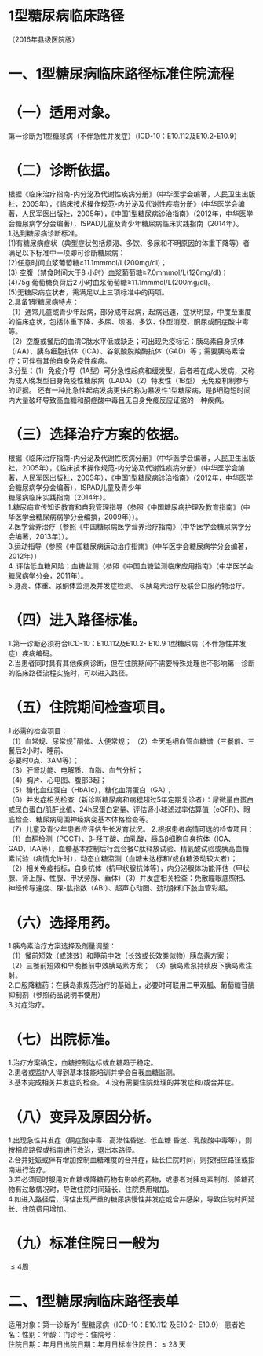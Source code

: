 # 1型糖尿病临床路径  
（2016年县级医院版）  
# 一、1型糖尿病临床路径标准住院流程  
# （一）适用对象。  
第一诊断为1型糖尿病（不伴急性并发症）（ICD-10：E10.112及E10.2-E10.9）  
# （二）诊断依据。  
根据《临床治疗指南-内分泌及代谢性疾病分册》（中华医学会编著，人民卫生出版社，2005年），《临床技术操作规范-内分泌及代谢性疾病分册》（中华医学会编著，人民军医出版社，2005年），《中国1型糖尿病诊治指南》（2012年，中华医学会糖尿病学分会编著），ISPAD儿童及青少年糖尿病临床实践指南（2014年）。  
1.达到糖尿病诊断标准。  
(1)有糖尿病症状（典型症状包括烦渴、多饮、多尿和不明原因的体重下降等）者满足以下标准中一项即可诊断糖尿病：  
(2)任意时间血浆葡萄糖≥11.1mmmol/L(200mg/dl)；  
(3) 空腹（禁食时间大于8 小时）血浆葡萄糖≥7.0mmmol/L(126mg/dl)；  
(4)75g 葡萄糖负荷后2 小时血浆葡萄糖≥11.1mmmol/L(200mg/dl)。  
(5)无糖尿病症状者，需满足以上三项标准中的两项。  
2.具备1型糖尿病特点：  
（1）通常儿童或青少年起病，部分成年起病，起病迅速，症状明显，中度至重度的临床症状，包括体重下降、多尿、烦渴、多饮、体型消瘦、酮尿或酮症酸中毒等。  
（2）空腹或餐后的血清C肽水平低或缺乏；可出现免疫标记：胰岛素自身抗体（IAA）、胰岛细胞抗体（ICA）、谷氨酸脱羧酶抗体（GAD）等；需要胰岛素治疗；可伴有其他自身免疫性疾病。  
3.分型：（1）免疫介导（1A型）可分急性起病和缓发型，后者若在成人发病，又称为成人晚发型自身免疫性糖尿病（LADA）（2）特发性（1B型） 无免疫机制参与的证据。 还有一种比急性起病发病更快的称为暴发性1型糖尿病，是β细胞短时间内大量破坏导致高血糖和酮症酸中毒且无自身免疫反应证据的一种疾病。  
# （三）选择治疗方案的依据。  
根据《临床治疗指南-内分泌及代谢性疾病分册》（中华医学会编著，人民卫生出版社，2005年），《临床技术操作规范-内分泌及代谢性疾病分册》（中华医学会编著，人民军医出版社，2005年），《中国1型糖尿病诊治指南》（2012年，中华医学会糖尿病学分会编著），ISPAD儿童及青少年  
糖尿病临床实践指南（2014年）。  
1.糖尿病宣传知识教育和自我管理指导（参照《中国糖尿病护理及教育指南》（中华医学会糖尿病病学分会编撰，2009年））。  
2.医学营养治疗（参照《中国糖尿病医学营养治疗指南》（中华医学会糖尿病学分会编著，2013年））。  
3.运动指导（参照《中国糖尿病运动治疗指南》（中华医学会糖尿病学分会编著，2012年））  
4. 评估低血糖风险；血糖监测（参照《中国血糖监测临床应用指南》（中华医学会糖尿病学分会，2011年）。  
5.身高、体重、尿酮体监测及并发症检测。 6.胰岛素治疗及联合口服药物治疗。  
# （四）进入路径标准。  
1.第一诊断必须符合ICD-10：E10.112及E10.2- E10.9 1型糖尿病（不伴急性并发症）疾病编码。  
2.当患者同时具有其他疾病诊断，但在住院期间不需要特殊处理也不影响第一诊断的临床路径流程实施时，可以进入路径。  
# （五）住院期间检查项目。  
1.必需的检查项目：  
（1）血常规、尿常规$^+$酮体、大便常规； 
（2）全天毛细血管血糖谱（三餐前、三餐后2小时、睡前、  
必要时0点、3AM等）；  
（3）肝肾功能、电解质、血脂、血气分析；  
（4）胸片、心电图、腹部B超；  
（5）糖化血红蛋白（HbA1c），糖化血清蛋白（GA）；  
（6）并发症相关检查（新诊断糖尿病和病程超过5年定期复诊者）：尿微量白蛋白或尿白蛋白/肌酐比值、24h尿蛋白定量、评估肾小球滤过率估算值（eGFR）、眼底检查、糖尿病周围神经病变基本体格检查等。  
（7）儿童及青少年患者应评估生长发育状况。 2.根据患者病情可选的检查项目：  
（1）血酮检测（POCT）、β-羟丁酸、血乳酸，胰岛$\upbeta$细胞自身抗体（ICA、GAD、IAA等），血糖基本控制后行混合餐C肽释放试验、精氨酸试验或胰高血糖素试验（病情允许时），动态血糖监测（血糖未达标和/或血糖波动较大者）；  
（2）相关免疫指标，自身抗体（抗甲状腺抗体等），内分泌腺体功能评估（甲状腺、肾上腺、性腺、甲状旁腺、垂体）（3）并发症相关检查：免散瞳眼底照相、神经传导速度、踝-肱指数（ABI）、超声心动图、劲动脉和下肢血管彩超。  
# （六）选择用药。  
1.胰岛素治疗方案选择及剂量调整：  
（1）餐前短效（或速效）和睡前中效（长效或长效类似物）胰岛素方案；  
（2）三餐前短效和早晚餐前中效胰岛素方案； 
（3）胰岛素泵持续皮下胰岛素注射。  
2.口服降糖药：在胰岛素规范治疗的基础上，必要时可联用二甲双胍、葡萄糖苷酶抑制剂（参照药品说明书使用）  
3.对症治疗。  
# （七）出院标准。  
1.治疗方案确定，血糖控制达标或血糖趋于稳定。  
2.患者或监护人得到基本技能培训并学会自我血糖监测。  
3.基本完成相关并发症的检查。 4.没有需要住院处理的并发症和/或合并症。  
# （八）变异及原因分析。  
1.出现急性并发症（酮症酸中毒、高渗性昏迷、低血糖 昏迷、乳酸酸中毒等），则按相应路径或指南进行救治，退出本路径。  
2.合并妊娠或伴有增加控制血糖难度的合并症，延长住院时间，则按相应路径或指南进行治疗。  
3.若必须同时服用对血糖或降糖药物有影响的药物，或患者对胰岛素制剂、降糖药物有过敏情况时，导致住院时间延长、住院费用增加。  
4.如进入路径后，评估出现严重的糖尿病慢性并发症或合并感染，导致住院时间延长、住院费用增加。  
# （九）标准住院日一般为  
${\leqslant}4$周  
# 二、1型糖尿病临床路径表单  
适用对象：第一诊断为1 型糖尿病（ICD-10：E10.112 及E10.2- E10.9） 患者姓名：性别：年龄：门诊号：住院号：  
住院日期：年月日出院日期：年月日标准住院日：${\leqslant}28$ 天  
